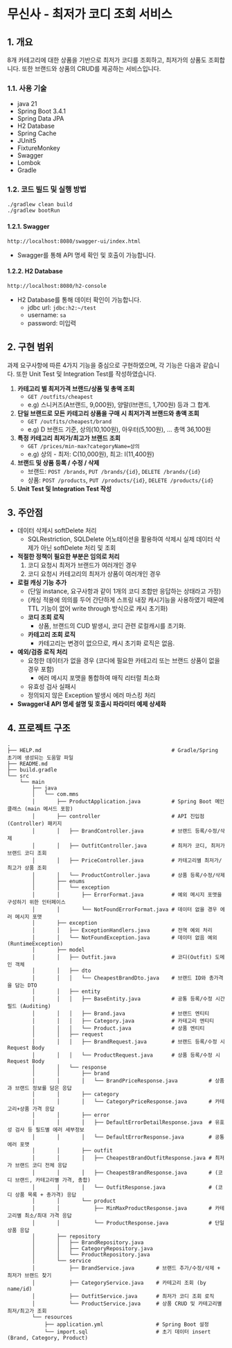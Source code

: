 # 무신사 - 최저가 코디 조회 서비스

## 1. 개요

8개 카테고리에 대한 상품을 기반으로 최저가 코디를 조회하고, 최저가의 상품도 조회합니다. 또한 브랜드와 상품의 CRUD를 제공하는 서비스입니다.

### 1.1. 사용 기술

- java 21
- Spring Boot 3.4.1
- Spring Data JPA
- H2 Database
- Spring Cache
- JUnit5
- FixtureMonkey
- Swagger
- Lombok
- Gradle

### 1.2. 코드 빌드 및 실행 방법

```bash
./gradlew clean build
./gradlew bootRun
```

#### 1.2.1. Swagger

`http://localhost:8080/swagger-ui/index.html`
- Swagger를 통해 API 명세 확인 및 호출이 가능합니다.

#### 1.2.2. H2 Database

`http://localhost:8080/h2-console`
- H2 Database를 통해 데이터 확인이 가능합니다.
  - jdbc url: `jdbc:h2:~/test`
  - username: `sa`
  - password: 미입력

## 2. 구현 범위

과제 요구사항에 따른 4가지 기능을 중심으로 구현하였으며, 각 기능은 다음과 같습니다.
또한 Unit Test 및 Integration Test를 작성하였습니다.

1. **카테고리 별 최저가격 브랜드/상품 및 총액 조회**
   - `GET /outfits/cheapest`
   - e.g) 스니커즈(A브랜드, 9,000원), 양말(I브랜드, 1,700원) 등과 그 합계. 
2. **단일 브랜드로 모든 카테고리 상품을 구매 시 최저가격 브랜드와 총액 조회** 
   - `GET /outfits/cheapest/brand`
   - e.g) D 브랜드 기준, 상의(10,100원), 아우터(5,100원), ... 총액 36,100원 
3. **특정 카테고리 최저가/최고가 브랜드 조회**
   - `GET /prices/min-max?categoryName=상의`
   - e.g) 상의 - 최저: C(10,000원), 최고: I(11,400원)
4. **브랜드 및 상품 등록 / 수정 / 삭제** 
   - 브랜드: `POST /brands`, `PUT /brands/{id}`, `DELETE /brands/{id}`
   - 상품: `POST /products`, `PUT /products/{id}`, `DELETE /products/{id}`
5. **Unit Test 및 Integration Test 작성**

## 3. 주안점

- 데이터 삭제시 softDelete 처리
    - SQLRestriction, SQLDelete 어노테이션을 활용하여 삭제시 실제 데이터 삭제가 아닌 softDelete 처리 및 조회
- **적절한 정책이 필요한 부분은 임의로 처리**
  1. 코디 요청시 최저가 브랜드가 여러개인 경우
  2. 코디 요청시 카테고리의 최저가 상품이 여러개인 경우
- **로컬 캐싱 기능 추가**
    - (단일 instance, 요구사항과 같이 1개의 코디 조합만 응답하는 상태라고 가정)
    - (캐싱 적용에 의의를 두어 간단하게 스프링 내장 캐시기능을 사용하였기 때문에 TTL 기능이 없어 write through 방식으로 캐시 초기화)
  - **코디 조회 로직**
    - 상품, 브랜드의 CUD 발생시, 코디 관련 로컬캐시를 초기화.
  - **카테고리 조회 로직**
    - 카테고리는 변경이 없으므로, 캐시 초기화 로직은 없음.
- **예외/검증 로직 처리**
  - 요청한 데이터가 없을 경우 (코디에 필요한 카테고리 또는 브랜드 상품이 없을 경우 포함)
    - 에러 메시지 포맷을 통합하여 매직 리터럴 최소화
  - 유효성 검사 실패시
  - 정의되지 않은 Exception 발생시 에러 마스킹 처리
- **Swagger내 API 명세 설명 및 호출시 파라미터 예제 상세화**


## 4. 프로젝트 구조
```
.
├── HELP.md                                          # Gradle/Spring 초기에 생성되는 도움말 파일
├── README.md
├── build.gradle
└── src
    └── main
        ├── java
        │   └── com.mms
        │       ├── ProductApplication.java          # Spring Boot 메인 클래스 (main 메서드 포함)
        │       ├── controller                       # API 진입점(Controller) 패키지
        │       │   ├── BrandController.java         # 브랜드 등록/수정/삭제
        │       │   ├── OutfitController.java        # 최저가 코디, 최저가 브랜드 코디 조회
        │       │   ├── PriceController.java         # 카테고리별 최저가/최고가 상품 조회
        │       │   └── ProductController.java       # 상품 등록/수정/삭제
        │       ├── enums
        │       │   └── exception
        │       │       ├── ErrorFormat.java         # 예외 메시지 포맷을 구성하기 위한 인터페이스
        │       │       └── NotFoundErrorFormat.java # 데이터 없을 경우 에러 메시지 포맷
        │       ├── exception
        │       │   ├── ExceptionHandlers.java       # 전역 예외 처리
        │       │   └── NotFoundException.java       # 데이터 없음 예외 (RuntimeException)
        │       ├── model
        │       │   ├── Outfit.java                  # 코디(Outfit) 도메인 객체
        │       │   ├── dto
        │       │   │   └── CheapestBrandDto.java    # 브랜드 ID와 총가격을 담는 DTO
        │       │   ├── entity
        │       │   │   ├── BaseEntity.java          # 공통 등록/수정 시간 필드 (Auditing)
        │       │   │   ├── Brand.java               # 브랜드 엔티티
        │       │   │   ├── Category.java            # 카테고리 엔티티
        │       │   │   └── Product.java             # 상품 엔티티
        │       │   ├── request
        │       │   │   ├── BrandRequest.java        # 브랜드 등록/수정 시 Request Body
        │       │   │   └── ProductRequest.java      # 상품 등록/수정 시 Request Body
        │       │   └── response
        │       │       ├── brand
        │       │       │   └── BrandPriceResponse.java          # 상품과 브랜드 정보를 담은 응답
        │       │       ├── category
        │       │       │   └── CategoryPriceResponse.java       # 카테고리+상품 가격 응답
        │       │       ├── error
        │       │       │   ├── DefaultErrorDetailResponse.java  # 유효성 검사 등 필드별 에러 세부정보
        │       │       │   └── DefaultErrorResponse.java        # 공통 에러 포맷
        │       │       ├── outfit
        │       │       │   ├── CheapestBrandOutfitResponse.java # 최저가 브랜드 코디 전체 응답
        │       │       │   ├── CheapestBrandResponse.java       # (코디 브랜드, 카테고리별 가격, 총합)
        │       │       │   └── OutfitResponse.java              # (코디 상품 목록 + 총가격) 응답
        │       │       └── product
        │       │           ├── MinMaxProductResponse.java       # 카테고리별 최소/최대 가격 응답
        │       │           └── ProductResponse.java             # 단일 상품 응답
        │       ├── repository 
        │       │   ├── BrandRepository.java
        │       │   ├── CategoryRepository.java
        │       │   └── ProductRepository.java
        │       └── service 
        │           ├── BrandService.java       # 브랜드 추가/수정/삭제 + 최저가 브랜드 찾기
        │           ├── CategoryService.java    # 카테고리 조회 (by name/id)
        │           ├── OutfitService.java      # 최저가 코디 조회 로직
        │           └── ProductService.java     # 상품 CRUD 및 카테고리별 최저/최고가 조회
        └── resources
            ├── application.yml                 # Spring Boot 설정
            └── import.sql                      # 초기 데이터 insert (Brand, Category, Product)
```


